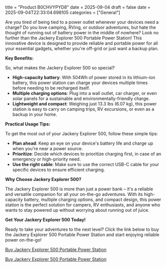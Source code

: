 title = "Product B0CHVYPYD8"
date = 2025-09-04
draft = false
date = 2025-09-04T22:33:04.698105
categories = ["General"]

Are you tired of being tied to a power outlet whenever your devices need a charge? Do you love camping, RVing, or outdoor adventures, but hate the thought of running out of battery power in the middle of nowhere? Look no further than the Jackery Explorer 500 Portable Power Station! This innovative device is designed to provide reliable and portable power for all your essential gadgets, whether you're off-grid or just want a backup plan.

**Key Benefits:**

So, what makes the Jackery Explorer 500 so special?

* **High-capacity battery**: With 504Wh of power stored in its lithium-ion battery, this power station can charge your devices multiple times before needing to be recharged itself.
* **Multiple charging options**: Plug into a wall outlet, car charger, or even solar panels for a sustainable and environmentally-friendly charge.
* **Lightweight and compact**: Weighing just 13.3 lbs (6.07 kg), this power station is easy to carry on camping trips, RV excursions, or even as a backup in your home.

**Practical Usage Tips:**

To get the most out of your Jackery Explorer 500, follow these simple tips:

* **Plan ahead**: Keep an eye on your device's battery life and charge up when you're near a power source.
* **Prioritize**: Decide which devices to prioritize charging first, in case of an emergency or high-priority need.
* **Use the right cable**: Make sure to use the correct USB-C cable for your specific devices to ensure efficient charging.

**Why Choose Jackery Explorer 500?**

The Jackery Explorer 500 is more than just a power bank – it's a reliable and versatile companion for all your on-the-go adventures. With its high-capacity battery, multiple charging options, and compact design, this power station is the perfect solution for campers, RV enthusiasts, and anyone who wants to stay powered up without worrying about running out of juice.

**Get Your Jackery Explorer 500 Today!**

Ready to take your adventures to the next level? Click the link below to buy the Jackery Explorer 500 Portable Power Station and start enjoying reliable power on-the-go!

[Buy Jackery Explorer 500 Portable Power Station](https://www.amazon.com/dp/B0CHVYPYD8)

[Buy Jackery Explorer 500 Portable Power Station](https://www.amazon.com/dp/B0CHVYPYD8)

